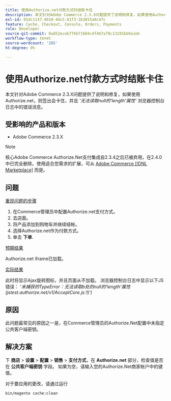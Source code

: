 ```yaml
---
title: 使用Authorize.net付款方式时结账卡住
description: 本文针对Adobe Commerce 2.3.X问题提供了说明和修复，如果使用Authorize.net，并且浏览器控制台日志中显示*“无法读取值为null的属性‘长度’”错误消息，则签出会卡住。
exl-id: 01dc1147-4010-4dc5-81f3-3b3015a8c47c
feature: Cache, Checkout, Console, Orders, Payments
role: Developer
source-git-commit: 0ad52eceb776b71604c4f467a70c13191bb9a1eb
workflow-type: tm+mt
source-wordcount: '285'
ht-degree: 0%

---
```


# 使用Authorize.net付款方式时结账卡住

本文针对Adobe Commerce 2.3.X问题提供了说明和修复，如果使用Authorize.net，则签出会卡住，并且 *&#39;无法读取null的&#39;length&#39;属性&#39;* 浏览器控制台日志中的错误消息。

## 受影响的产品和版本

* Adobe Commerce 2.3.X

>[!NOTE]
>
>核心Adobe Commerce Authorize.Net支付集成自2.3.4之后已被弃用，在2.4.0中已完全删除。使用适合您需求的扩展，可从 [Adobe Commerce [!DNL Marketplace]](https://commercemarketplace.adobe.com/) 而是。

## 问题

<u>重现问题的步骤</u>

1. 在Commerce管理员中配置Authorize.net支付方式。
1. 去店面。
1. 将产品添加到购物车并继续结帐。
1. 选择Authorize.net作为付款方式。
1. 单击 **下单**.

<u>预期结果</u>

Authorize.net iframe已加载。

<u>实际结果</u>

此时将显示Ajax旋转图标，并且页面从不加载。 浏览器控制台日志中显示以下JS错误： *&#39;未捕获的TypeError：无法读取b处的null的&#39;length&#39;属性(jstest.authorize.net/v1/AcceptCore.js:1)&#39;)*

## 原因

此问题最常见的原因之一是，在Commerce管理员的Authorize.Net配置中未指定公共客户端密钥。

## 解决方案

下 **商店** > **设置** > **配置** > **销售** > **支付方式**，在 **Authorize.net** 部分，检查值是否在 **公共客户端密钥** 字段。 如果为空，请输入您的Authorize.Net商家帐户中的键值。

对于要应用的更改，请通过运行

```bash
bin/magento cache:clean
```
